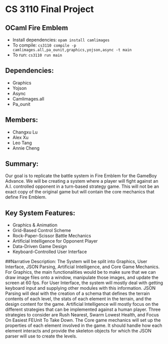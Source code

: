 # CS 3110 Final Project
## OCaml Fire Emblem
- Install dependencies: `opam install camlimages`
- To compile: `cs3110 compile -p camlimages.all,pa_ounit,graphics,yojson,async -t main`
- To run: `cs3110 run main`

## Dependencies:
- Graphics
- Yojson
- Async
- Camlimages.all
- Pa_ounit

## Members:
- Changxu Lu
- Alex Xu
- Leo Tang
- Annie Cheng

## Summary:
Our goal is to replicate the battle system in Fire Emblem for the GameBoy Advance. We will be creating a system where a player will fight against an A.I. controlled opponent in a turn-based strategy game. This will not be an exact copy of the original game but will contain the core mechanics that define Fire Emblem.

## Key System Features:
- Graphics & Animation
- Grid-Based Control Scheme
- Rock-Paper-Scissor Battle Mechanics
- Artificial Intelligence for Opponent Player
- Data-Driven Game Design
- Keyboard-Controlled User Interface

##Narrative Description:
The System will be split into Graphics, User Interface, JSON Parsing, Artificial Intelligence, and Core Game Mechanics. For Graphics, the main functionalities would be to make sure that we can draw image files onto a window, manipulate those images, and update the screen at 60 fps. For User Interface, the system will mostly deal with getting keyboard input and supplying other modules with this information. JSON Parsing will deal with the creation of a schema that defines the terrain contents of each level, the stats of each element in the terrain, and the design content for the game. Artificial Intelligence will mostly focus on the different strategies that can be implemented against a human player. Three strategies to consider are Rush Nearest, Swarm Lowest Health, and Focus On Easiest FEUnit To Take Down. The Core game mechanics will set up the properties of each element involved in the game. It should handle how each element interacts and provide the skeleton objects for which the JSON parser will use to create the levels.